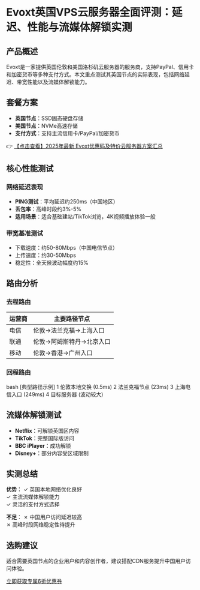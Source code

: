 # Evoxt英国VPS云服务器全面评测：延迟、性能与流媒体解锁实测

## 产品概述
Evoxt是一家提供英国伦敦和美国洛杉矶云服务器的服务商，支持PayPal、信用卡和加密货币等多种支付方式。本文重点测试其英国节点的实际表现，包括网络延迟、带宽性能以及流媒体解锁能力。

## 套餐方案
- **英国节点**：SSD固态硬盘存储
- **美国节点**：NVMe高速存储
- **支付方式**：支持主流信用卡/PayPal/加密货币

👉 [【点击查看】2025年最新 Evoxt优惠码及特价云服务器方案汇总](https://bit.ly/evoxt)

## 核心性能测试

### 网络延迟表现
- **PING测试**：平均延迟约250ms（中国地区）
- **丢包率**：高峰时段约3%-5%
- **适用场景**：适合基础建站/TikTok浏览，4K视频播放体验一般

### 带宽基准测试
- 下载速度：约50-80Mbps（中国电信节点）
- 上传速度：约30-50Mbps
- 稳定性：全天候波动幅度约15%

## 路由分析

### 去程路由
| 运营商 | 主要路径节点 |
|--------|--------------|
| 电信   | 伦敦→法兰克福→上海入口 |
| 联通   | 伦敦→阿姆斯特丹→北京入口 |
| 移动   | 伦敦→香港→广州入口 |

### 回程路由
bash
[典型路径示例]
1  伦敦本地交换 (0.5ms)
2  法兰克福节点 (23ms)
3  上海电信入口 (249ms)
4  目标服务器 (波动较大)

## 流媒体解锁测试
- **Netflix**：可解锁英国区内容
- **TikTok**：完整国际版访问
- **BBC iPlayer**：成功解锁
- **Disney+**：部分内容受区域限制

## 实测总结
**优势**：
✓ 英国本地网络优化良好  
✓ 主流流媒体解锁能力  
✓ 灵活的支付方式选择  

**不足**：
✗ 中国用户访问延迟较高  
✗ 高峰时段网络稳定性待提升  

## 选购建议
适合需要英国节点的企业用户和内容创作者，建议搭配CDN服务提升中国用户访问体验。

[立即获取专属6折优惠券](https://bit.ly/evoxt)